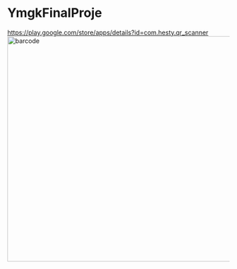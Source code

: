 # YmgkFinalProje
<a>https://play.google.com/store/apps/details?id=com.hesty.qr_scanner<img src="https://wikiimg.tojsiabtv.com/wikipedia/commons/thumb/d/d0/QR_code_for_mobile_English_Wikipedia.svg/1200px-QR_code_for_mobile_English_Wikipedia.svg.png" alt="barcode" width="512" height="512"></a>
